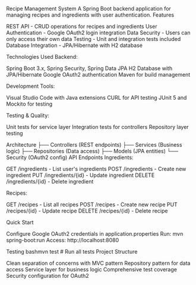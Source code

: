 Recipe Management System
A Spring Boot backend application for managing recipes and ingredients with user authentication.
Features

REST API - CRUD operations for recipes and ingredients
User Authentication - Google OAuth2 login integration
Data Security - Users can only access their own data
Testing - Unit and integration tests included
Database Integration - JPA/Hibernate with H2 database

Technologies Used
Backend:

Spring Boot 3.x, Spring Security, Spring Data JPA
H2 Database with JPA/Hibernate
Google OAuth2 authentication
Maven for build management

Development Tools:

Visual Studio Code with Java extensions
CURL for API testing
JUnit 5 and Mockito for testing

Testing & Quality:

Unit tests for service layer
Integration tests for controllers
Repository layer testing

Architecture
├── Controllers (REST endpoints)
├── Services (Business logic)
├── Repositories (Data access)
├── Models (JPA entities)
└── Security (OAuth2 config)
API Endpoints
Ingredients:

GET /ingredients - List user's ingredients
POST /ingredients - Create new ingredient
PUT /ingredients/{id} - Update ingredient
DELETE /ingredients/{id} - Delete ingredient

Recipes:

GET /recipes - List all recipes
POST /recipes - Create new recipe
PUT /recipes/{id} - Update recipe
DELETE /recipes/{id} - Delete recipe

Quick Start

Configure Google OAuth2 credentials in application.properties
Run: mvn spring-boot:run
Access: http://localhost:8080

Testing
bashmvn test  # Run all tests
Project Structure

Clean separation of concerns with MVC pattern
Repository pattern for data access
Service layer for business logic
Comprehensive test coverage
Security configuration for OAuth2
